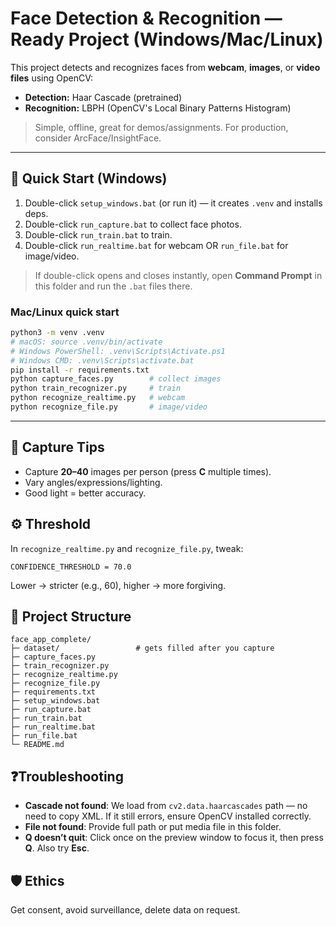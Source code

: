 # Face Detection & Recognition — Ready Project (Windows/Mac/Linux)

This project detects and recognizes faces from **webcam**, **images**, or **video files** using OpenCV:
- **Detection:** Haar Cascade (pretrained)
- **Recognition:** LBPH (OpenCV's Local Binary Patterns Histogram)

> Simple, offline, great for demos/assignments. For production, consider ArcFace/InsightFace.

---

## 🔧 Quick Start (Windows)
1) Double-click `setup_windows.bat` (or run it) — it creates `.venv` and installs deps.  
2) Double-click `run_capture.bat` to collect face photos.  
3) Double-click `run_train.bat` to train.  
4) Double-click `run_realtime.bat` for webcam OR `run_file.bat` for image/video.

> If double-click opens and closes instantly, open **Command Prompt** in this folder and run the `.bat` files there.

### Mac/Linux quick start
```bash
python3 -m venv .venv
# macOS: source .venv/bin/activate
# Windows PowerShell: .venv\Scripts\Activate.ps1
# Windows CMD: .venv\Scripts\activate.bat
pip install -r requirements.txt
python capture_faces.py        # collect images
python train_recognizer.py     # train
python recognize_realtime.py   # webcam
python recognize_file.py       # image/video
```

---

## 🧪 Capture Tips
- Capture **20–40** images per person (press **C** multiple times).
- Vary angles/expressions/lighting.
- Good light = better accuracy.

## ⚙️ Threshold
In `recognize_realtime.py` and `recognize_file.py`, tweak:
```
CONFIDENCE_THRESHOLD = 70.0
```
Lower → stricter (e.g., 60), higher → more forgiving.

## 📁 Project Structure
```
face_app_complete/
├─ dataset/                 # gets filled after you capture
├─ capture_faces.py
├─ train_recognizer.py
├─ recognize_realtime.py
├─ recognize_file.py
├─ requirements.txt
├─ setup_windows.bat
├─ run_capture.bat
├─ run_train.bat
├─ run_realtime.bat
├─ run_file.bat
└─ README.md
```

## ❓Troubleshooting
- **Cascade not found**: We load from `cv2.data.haarcascades` path — no need to copy XML. If it still errors, ensure OpenCV installed correctly.
- **File not found**: Provide full path or put media file in this folder.
- **Q doesn’t quit**: Click once on the preview window to focus it, then press **Q**. Also try **Esc**.

## 🛡️ Ethics
Get consent, avoid surveillance, delete data on request.
